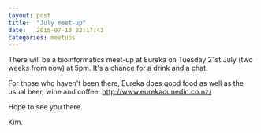```yaml
---
layout: post
title:  "July meet-up"
date:   2015-07-13 22:17:43
categories: meetups
---
```

There will be a bioinformatics meet-up at Eureka on Tuesday 21st July
(two weeks from now) at 5pm.  It's a chance for a drink and a chat.

For those who haven't been there, Eureka does good food as well as the
usual beer, wine and coffee:
  http://www.eurekadunedin.co.nz/

Hope to see you there.

Kim.
